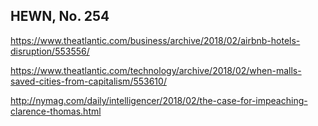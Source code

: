 ## HEWN, No. 254

https://www.theatlantic.com/business/archive/2018/02/airbnb-hotels-disruption/553556/

https://www.theatlantic.com/technology/archive/2018/02/when-malls-saved-cities-from-capitalism/553610/

http://nymag.com/daily/intelligencer/2018/02/the-case-for-impeaching-clarence-thomas.html
